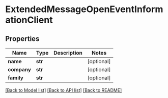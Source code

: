 # ExtendedMessageOpenEventInformationClient

## Properties
Name | Type | Description | Notes
------------ | ------------- | ------------- | -------------
**name** | **str** |  | [optional] 
**company** | **str** |  | [optional] 
**family** | **str** |  | [optional] 

[[Back to Model list]](../README.md#documentation-for-models) [[Back to API list]](../README.md#documentation-for-api-endpoints) [[Back to README]](../README.md)


